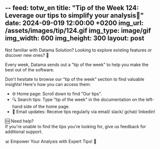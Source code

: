 --
feed: totw_en
title:  "Tip of the Week 124: Leverage our tips to simplify your analysis🌟"
date:   2024-09-019 12:00:00 +0200
img_url: /assets/images/tip/124.gif
img_type: image/gif
img_width: 600
img_height: 300
layout: post
---

Not familiar with Datama Solution? Looking to explore existing features or discover new ones? 🤔    

Every week, Datama sends out a "tip of the week" to help you make the best out of the software.  

Don't hesitate to browse our “tip of the week” section to find valuable insights! Here's how you can access them:
  * 🌐 Home page: Scroll down to find "Our tips".   
  * 🔍 Search tips: Type "tip of the week" in the documentation on the left-hand side of the home page.  
  * 📧 Email updates: Receive tips regularly via email/ slack/ gchat/ linkedin!  

🆘 Need help?  
If you're unable to find the tips you're looking for, give us feedback for additional support.  

📊 Empower Your Analysis with Expert Tips! 🧠  

